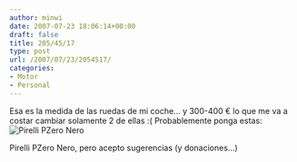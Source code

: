 ```yaml
---
author: minwi
date: 2007-07-23 18:06:14+00:00
draft: false
title: 205/45/17
type: post
url: /2007/07/23/2054517/
categories:
- Motor
- Personal
---
```


Esa es la medida de las ruedas de mi coche... y 300-400 € lo que me va a costar cambiar solamente 2 de ellas :(
Probablemente ponga estas:
![Pirelli PZero Nero](http://www.1010tires.com/images/tires/Pirelli/pirelli-pzero-nero-lg.jpg)

Pirelli PZero Nero, pero acepto sugerencias (y donaciones...)
